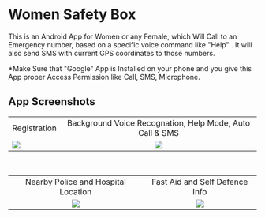 # Women Safety Box
This is an Android App for Women or any Female, which Will Call to an Emergency number, based on a specific voice command like "Help" . It will also send SMS with current GPS coordinates to those numbers.

*Make Sure that "Google" App is Installed on your phone and you give this App proper Access Permission like Call, SMS, Microphone.


## App Screenshots
<table>
  <tr>
     <td align="center">Registration</td>
     <td align="center">Background Voice Recognation, Help Mode, Auto Call & SMS</td>
  </tr>
  <tr>
    <td valign="top"><img src="https://user-images.githubusercontent.com/15268903/44601093-3d313680-a7fd-11e8-9e94-ba3b77d0dfc3.gif"></td>
    <td valign="top" align="center"><img src="https://user-images.githubusercontent.com/15268903/44601241-ab75f900-a7fd-11e8-92a9-28bbce9630ca.gif"></td>
  </tr>
 </table>
 <br>
 <table>
  <tr>
     <td align="center">Nearby Police and Hospital Location</td>
     <td align="center">Fast Aid and Self Defence Info</td>
  </tr>
  <tr>
    <td valign="top" align="center"><img src="https://user-images.githubusercontent.com/15268903/44601093-3d313680-a7fd-11e8-9e94-ba3b77d0dfc3.gif"></td>
    <td valign="top" align="center"><img src="https://user-images.githubusercontent.com/15268903/44601775-65219980-a7ff-11e8-93c2-547ecff322ee.gif"></td>
  </tr>
 </table>
 <br>




